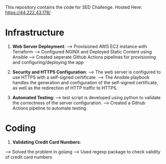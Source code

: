 This repository contains the code for SED Challenge. Hosted Here: https://44.222.43.178/

# Infrastructure

1. **Web Server Deployment**: 
--> Provisioned AWS EC2 instance with Terraform
--> Configured NGINX and Deployed Static Content using Ansible
--> Created seperate Github Actions pipelines for provisioning and configuring/deploying the app

2. **Security and HTTPS Configuration**: 
--> The web server is configured to use HTTPS with a self-signed certificate. 
--> The Ansible playbook handles the generation and configuration of the self-signed certificate, as well as the redirection of HTTP traffic to HTTPS.

3. **Automated Testing**: 
--> test script is developed using python to validate the correctness of the server configuration. 
--> Created a Github Actions pipeline to automate testing

# Coding

1. **Validating Credit Card Numbers**: 

--> Solved the problem in golang
--> Used regexp package to check validity of credit card numbers

